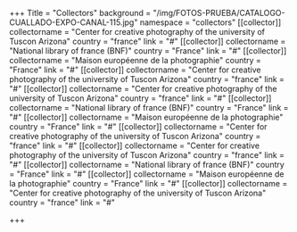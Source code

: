 +++
Title = "Collectors"
background = "/img/FOTOS-PRUEBA/CATALOGO-CUALLADO-EXPO-CANAL-115.jpg"
namespace = "collectors"
[[collector]]
collectorname = "Center for creative photography of the university of Tuscon Arizona"
country = "france"
link = "#"
[[collector]]
collectorname = "National library of france (BNF)"
country = "France"
link = "#"
[[collector]]
collectorname = "Maison européenne de la photographie"
country = "France"
link = "#"
[[collector]]
collectorname = "Center for creative photography of the university of Tuscon Arizona"
country = "france"
link = "#"
[[collector]]
collectorname = "Center for creative photography of the university of Tuscon Arizona"
country = "france"
link = "#"
[[collector]]
collectorname = "National library of france (BNF)"
country = "France"
link = "#"
[[collector]]
collectorname = "Maison européenne de la photographie"
country = "France"
link = "#"
[[collector]]
collectorname = "Center for creative photography of the university of Tuscon Arizona"
country = "france"
link = "#"
[[collector]]
collectorname = "Center for creative photography of the university of Tuscon Arizona"
country = "france"
link = "#"
[[collector]]
collectorname = "National library of france (BNF)"
country = "France"
link = "#"
[[collector]]
collectorname = "Maison européenne de la photographie"
country = "France"
link = "#"
[[collector]]
collectorname = "Center for creative photography of the university of Tuscon Arizona"
country = "france"
link = "#"

+++